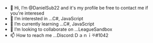- 👋 Hi, I’m @DanielSub22 and it's my profile be free to contact me if you're interesed 
- 👀 I’m interested in ...C#, JavaScript
- 🌱 I’m currently learning ...C#, JavaScript
- 💞️ I’m looking to collaborate on ...LeagueSandbox
- 📫 How to reach me ...Discord:Ｄａｎｉ⛧#1042

<!---
DanielSub22/DanielSub22 is a ✨ special ✨ repository because its `README.md` (this file) appears on your GitHub profile.
You can click the Preview link to take a look at your changes.
--->
